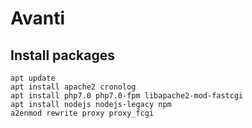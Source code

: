# Avanti

Install packages
----------------
```
apt update
apt install apache2 cronolog
apt install php7.0 php7.0-fpm libapache2-mod-fastcgi
apt install nodejs nodejs-legacy npm
a2enmod rewrite proxy proxy_fcgi
```
